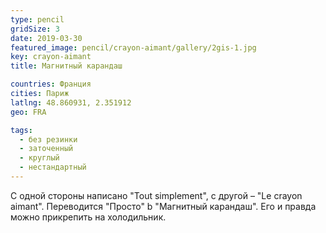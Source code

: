 ```yaml
---
type: pencil
gridSize: 3
date: 2019-03-30
featured_image: pencil/crayon-aimant/gallery/2gis-1.jpg
key: crayon-aimant
title: Магнитный карандаш

countries: Франция
cities: Париж
latlng: 48.860931, 2.351912
geo: FRA

tags:
  - без резинки
  - заточенный
  - круглый
  - нестандартный
---
```


С одной стороны написано "Tout simplement", с другой – "Le crayon aimant". Переводится "Просто" b "Магнитный карандаш". Его и правда можно прикрепить на холодильник.
